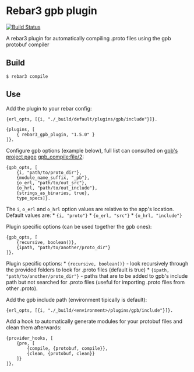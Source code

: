 Rebar3 gpb plugin
=====

[![Build Status](https://travis-ci.org/lrascao/rebar3_gpb_plugin.svg?branch=master)](https://travis-ci.org/lrascao/rebar3_gpb_plugin)

A rebar3 plugin for automatically compiling .proto files using the gpb protobuf compiler

Build
-----

    $ rebar3 compile

Use
---

Add the plugin to your rebar config:

    {erl_opts, [{i, "./_build/default/plugins/gpb/include"}]}.

    {plugins, [
        { rebar3_gpb_plugin, "1.5.0" }
    ]}.

Configure gpb options (example below), full list can consulted on [gpb's project page](https://github.com/tomas-abrahamsson/gpb) [gpb_compile:file/2](https://github.com/tomas-abrahamsson/gpb/blob/3.19.0/src/gpb_compile.erl#L66-L93):

    {gpb_opts, [
        {i, "path/to/proto_dir"},
        {module_name_suffix, "_pb"},
        {o_erl, "path/to/out_src"},
        {o_hrl, "path/to/out_include"},
        {strings_as_binaries, true},
        type_specs]}.

The `i`, `o_erl` and `o_hrl` option values are relative to the app's location.
Default values are:
    * `{i, "proto"}`
    * `{o_erl, "src"}`
    * `{o_hrl, "include"}`

Plugin specific options (can be used together the gpb ones):

    {gpb_opts, [
        {recursive, boolean()},
        {ipath, "path/to/another/proto_dir"}
    ]}.

Plugin specific options:
    * `{recursive, boolean()}` - look recursively through the provided folders to look for .proto files (default is true)
    * `{ipath, "path/to/another/proto_dir"}` - paths that are to be added to gpb's include path but not searched for .proto files (useful for importing .proto files from other .proto).

Add the gpb include path (environment tipically is default):

    {erl_opts, [{i, "./_build/<environment>/plugins/gpb/include"}]}.

Add a hook to automatically generate modules for your protobuf files and clean them afterwards:

    {provider_hooks, [
        {pre, [
            {compile, {protobuf, compile}},
            {clean, {protobuf, clean}}
        ]}
    ]}.
